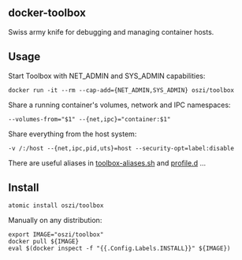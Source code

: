 ## docker-toolbox

Swiss army knife for debugging and managing container hosts.

## Usage

Start Toolbox with NET_ADMIN and SYS_ADMIN capabilities:

```
docker run -it --rm --cap-add={NET_ADMIN,SYS_ADMIN} oszi/toolbox
```

Share a running container's volumes, network and IPC namespaces:

```
--volumes-from="$1" --{net,ipc}="container:$1"
```

Share everything from the host system:

```
-v /:/host --{net,ipc,pid,uts}=host --security-opt=label:disable
```

There are useful aliases in [toolbox-aliases.sh](rootfs/usr/share/install/toolbox-aliases.sh)
and [profile.d](rootfs/etc/profile.d) ...

## Install

```
atomic install oszi/toolbox
```

Manually on any distribution:

```
export IMAGE="oszi/toolbox"
docker pull ${IMAGE}
eval $(docker inspect -f "{{.Config.Labels.INSTALL}}" ${IMAGE})
```

